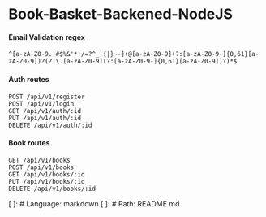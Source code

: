 # Book-Basket-Backened-NodeJS


#### Email Validation regex

```
^[a-zA-Z0-9.!#$%&'*+/=?^_`{|}~-]+@[a-zA-Z0-9](?:[a-zA-Z0-9-]{0,61}[a-zA-Z0-9])?(?:\.[a-zA-Z0-9](?:[a-zA-Z0-9-]{0,61}[a-zA-Z0-9])?)*$
```

#### Auth routes

```
POST /api/v1/register
POST /api/v1/login
GET /api/v1/auth/:id
PUT /api/v1/auth/:id
DELETE /api/v1/auth/:id
```

#### Book routes

```
GET /api/v1/books
POST /api/v1/books
GET /api/v1/books/:id
PUT /api/v1/books/:id
DELETE /api/v1/books/:id
```


[ ]: # Language: markdown
[ ]: # Path: README.md

 
